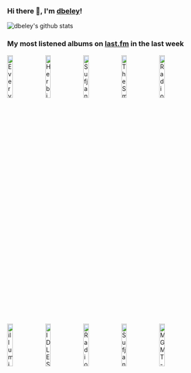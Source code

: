 ### Hi there 👋, I'm [dbeley](https://dbeley.ovh/en)!

![dbeley's github stats](https://github-readme-stats.vercel.app/api?username=dbeley)

### My most listened albums on [last.fm](https://www.last.fm/user/d_beley) in the last week

[<img src='https://lastfm.freetls.fastly.net/i/u/300x300/784d1dfb86d4c499a060af271fc309a4.jpg' width='16%' height='16%' alt='Everything Everything - Mountainhead'>](https://www.last.fm/music/everything%2beverything/mountainhead)&nbsp;
[<img src='https://lastfm.freetls.fastly.net/i/u/300x300/93ca04f8a495a1cde0bf23311501e259.jpg' width='16%' height='16%' alt='Herbie Hancock - Fat Albert Rotunda'>](https://www.last.fm/music/herbie%2bhancock/fat%2balbert%2brotunda)&nbsp;
[<img src='https://lastfm.freetls.fastly.net/i/u/300x300/716da56856c4c788fc3c47eb196f2e12.jpg' width='16%' height='16%' alt='Sufjan Stevens & Angelo De Augustine - A Beginner’s Mind'>](https://www.last.fm/music/sufjan%2bstevens%2b%2526%2bangelo%2bde%2baugustine/a%2bbeginner%25e2%2580%2599s%2bmind)&nbsp;
[<img src='https://lastfm.freetls.fastly.net/i/u/300x300/a43c6cfd9d14f09ae31e7f1b00fae5b8.jpg' width='16%' height='16%' alt='The Smile - Wall of Eyes'>](https://www.last.fm/music/the%2bsmile/wall%2bof%2beyes)&nbsp;
[<img src='https://lastfm.freetls.fastly.net/i/u/300x300/55ac8f97bde6cbe5e9a8857b435457e9.jpg' width='16%' height='16%' alt='Radiohead - Hail to the Thief'>](https://www.last.fm/music/radiohead/hail%2bto%2bthe%2bthief)&nbsp;
<br>
[<img src='https://lastfm.freetls.fastly.net/i/u/300x300/d7328eabb1f2db75c96597ea44aa64cc.jpg' width='16%' height='16%' alt='illuminati hotties - Let Me Do One More'>](https://www.last.fm/music/illuminati%2bhotties/let%2bme%2bdo%2bone%2bmore)&nbsp;
[<img src='https://lastfm.freetls.fastly.net/i/u/300x300/de7a2f010aac09f197aa8b342159c0f0.jpg' width='16%' height='16%' alt='IDLES - TANGK'>](https://www.last.fm/music/idles/tangk)&nbsp;
[<img src='https://lastfm.freetls.fastly.net/i/u/300x300/28db3fdca036fb53c62754694a89d3fd.jpg' width='16%' height='16%' alt='Radiohead - A Moon Shaped Pool'>](https://www.last.fm/music/radiohead/a%2bmoon%2bshaped%2bpool)&nbsp;
[<img src='https://lastfm.freetls.fastly.net/i/u/300x300/c04861341a86e2054772ba6783cb4ffc.png' width='16%' height='16%' alt='Sufjan Stevens - Javelin'>](https://www.last.fm/music/sufjan%2bstevens/javelin)&nbsp;
[<img src='https://lastfm.freetls.fastly.net/i/u/300x300/291b9672315eae8a777410f4f80395c4.jpg' width='16%' height='16%' alt='MGMT - Loss of Life'>](https://www.last.fm/music/mgmt/loss%2bof%2blife)&nbsp;
<br>
